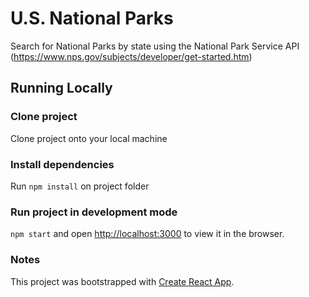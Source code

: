 # U.S. National Parks

Search for National Parks by state using the National Park Service API (https://www.nps.gov/subjects/developer/get-started.htm)

## Running Locally

### Clone project

Clone project onto your local machine

### Install dependencies

Run `npm install` on project folder

### Run project in development mode

`npm start` and open [http://localhost:3000](http://localhost:3000) to view it in the browser.

### Notes

This project was bootstrapped with [Create React App](https://github.com/facebook/create-react-app).
